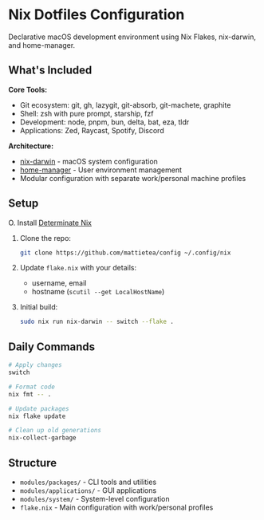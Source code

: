 # Nix Dotfiles Configuration

Declarative macOS development environment using Nix Flakes, nix-darwin, and home-manager.

## What's Included

**Core Tools:**
- Git ecosystem: git, gh, lazygit, git-absorb, git-machete, graphite
- Shell: zsh with pure prompt, starship, fzf
- Development: node, pnpm, bun, delta, bat, eza, tldr
- Applications: Zed, Raycast, Spotify, Discord

**Architecture:**
- [nix-darwin](https://github.com/LnL7/nix-darwin) - macOS system configuration
- [home-manager](https://github.com/nix-community/home-manager) - User environment management
- Modular configuration with separate work/personal machine profiles

## Setup

O. Install [Determinate Nix](https://docs.determinate.systems)

1. Clone the repo:
   ```sh
   git clone https://github.com/mattietea/config ~/.config/nix
   ```

2. Update `flake.nix` with your details:
   - username, email
   - hostname (`scutil --get LocalHostName`)

3. Initial build:
   ```sh
   sudo nix run nix-darwin -- switch --flake .
   ```

## Daily Commands

```sh
# Apply changes
switch

# Format code
nix fmt -- .

# Update packages
nix flake update

# Clean up old generations
nix-collect-garbage
```

## Structure

- `modules/packages/` - CLI tools and utilities
- `modules/applications/` - GUI applications
- `modules/system/` - System-level configuration
- `flake.nix` - Main configuration with work/personal profiles
